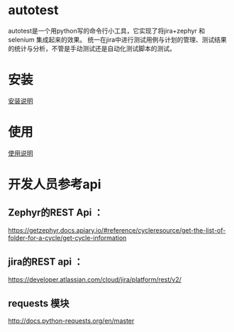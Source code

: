 # autotest
autotest是一个用python写的命令行小工具，它实现了将jira+zephyr 和 selenium 集成起来的效果。
统一在jira中进行测试用例与计划的管理、测试结果的统计与分析，不管是手动测试还是自动化测试脚本的测试。

# 安装
[安装说明](INSTALL.md)

# 使用
[使用说明](MANUAL.md)


# 开发人员参考api

## Zephyr的REST Api ：
https://getzephyr.docs.apiary.io/#reference/cycleresource/get-the-list-of-folder-for-a-cycle/get-cycle-information

## jira的REST api ：
https://developer.atlassian.com/cloud/jira/platform/rest/v2/


## requests 模块 
http://docs.python-requests.org/en/master
